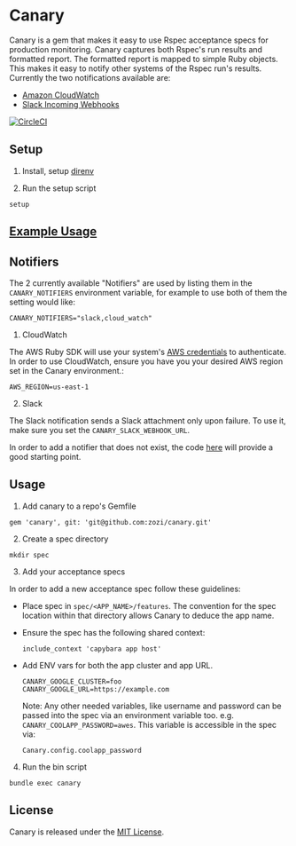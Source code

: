 # Canary

Canary is a gem that makes it easy to use Rspec acceptance specs for production monitoring. Canary
captures both Rspec's run results and formatted report. The formatted report is mapped to simple
Ruby objects. This makes it easy to notify other systems of the Rspec run's results. Currently the
two notifications available are:

* [Amazon CloudWatch](https://aws.amazon.com/cloudwatch)
* [Slack Incoming Webhooks](https://api.slack.com/incoming-webhooks)

[![CircleCI](https://circleci.com/gh/zozi/canary.svg?style=svg)](https://circleci.com/gh/zozi/canary)

## Setup

1. Install, setup [direnv](https://direnv.net/)


2. Run the setup script

  ```
  setup
  ```

## [Example Usage](./example)

## Notifiers

The 2 currently available "Notifiers" are used by listing them in the `CANARY_NOTIFIERS` environment
variable, for example to use both of them the setting would like:

  ```
  CANARY_NOTIFIERS="slack,cloud_watch"
  ```

1. CloudWatch

  The AWS Ruby SDK will use your system's
  [AWS credentials](http://docs.aws.amazon.com/cli/latest/userguide/cli-chap-getting-started.html)
  to authenticate. In order to use CloudWatch, ensure you have you your desired AWS region set in
  the Canary environment.:

   ```
   AWS_REGION=us-east-1
   ```

2. Slack

  The Slack notification sends a Slack attachment only upon failure. To use it, make sure you set the
  `CANARY_SLACK_WEBHOOK_URL`.

In order to add a notifier that does not exist, the code
[here](https://github.com/zozi/canary/tree/master/lib/canary/notifiers) will provide a good starting
point.

## Usage

1. Add canary to a repo's Gemfile

  ```
  gem 'canary', git: 'git@github.com:zozi/canary.git'
  ```

2. Create a spec directory

  ```
  mkdir spec
  ```

3. Add your acceptance specs

  In order to add a new acceptance spec follow these guidelines:

* Place spec in `spec/<APP_NAME>/features`. The convention for the spec location within that
directory allows Canary to deduce the app name.

* Ensure the spec has the following shared context:

  ```
  include_context 'capybara app host'
  ```

* Add ENV vars for both the app cluster and app URL.

  ```
  CANARY_GOOGLE_CLUSTER=foo
  CANARY_GOOGLE_URL=https://example.com
  ```

  Note: Any other needed variables, like username and password can be passed into the spec via an
  environment variable too. e.g. `CANARY_COOLAPP_PASSWORD=awes`. This variable is accessible in the spec via:

  ```
  Canary.config.coolapp_password
  ```

4. Run the bin script

  ```
  bundle exec canary
  ```

## License

Canary is released under the [MIT License](http://www.opensource.org/licenses/MIT).
